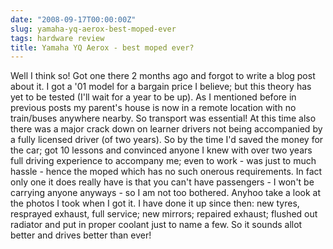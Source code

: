 ```yaml
---
date: "2008-09-17T00:00:00Z"
slug: yamaha-yq-aerox-best-moped-ever
tags: hardware review
title: Yamaha YQ Aerox - best moped ever?
---
```


Well I
think so! Got one there 2 months ago and forgot to write a blog post
about it. I got a '01 model for a bargain price I believe; but this
theory has yet to be tested (I'll wait for a year to be up). As I
mentioned before in previous posts my parent's house is now in a remote
location with no train/buses anywhere nearby. So transport was
essential! At this time also there was a major crack down on learner
drivers not being accompanied by a fully licensed driver (of two years).
So by the time I'd saved the money for the car; got 10 lessons and
convinced anyone I knew with over two years full driving experience to
accompany me; even to work - was just to much hassle - hence the moped
which has no such onerous requirements. In fact only one it does really
have is that you can't have passengers - I won't be carrying anyone
anyways - so I am not too bothered. Anyhoo take a look at the photos I
took when I got it. I have done it up since then: new tyres, resprayed
exhaust, full service; new mirrors; repaired exhaust; flushed out
radiator and put in proper coolant just to name a few. So it sounds
allot better and drives better than ever!  
  
[](http://picasaweb.google.com/s/c/bin/slideshow.swf "Click here to block this object with Adblock Plus")[](http://picasaweb.google.com/s/c/bin/slideshow.swf "Click here to block this object with Adblock Plus")
